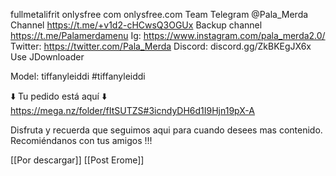 fullmetalifrit onlysfree com 
onlysfree.com 
Team Telegram @Pala_Merda 
Channel https://t.me/+v1d2-cHCwsQ3OGUx 
Backup channel https://t.me/Palamerdamenu 
Ig: https://www.instagram.com/pala_merda2.0/ 
Twitter: https://twitter.com/Pala_Merda 
Discord: discord.gg/ZkBKEgJX6x 
Use JDownloader




Model: tiffanyleiddi
#tiffanyleiddi

⬇️ Tu pedido está aquí ⬇️
https://mega.nz/folder/fItSUTZS#3icndyDH6d1I9Hjn19pX-A

Disfruta y recuerda que seguimos aqui para cuando desees mas contenido.
Recomiéndanos con tus amigos !!!

[[Por descargar]]
[[Post Erome]]
